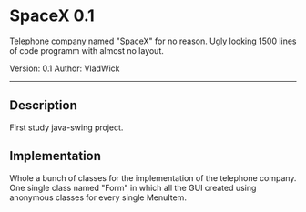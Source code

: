 # SpaceX 0.1
Telephone company named "SpaceX" for no reason.
Ugly looking 1500 lines of code programm with almost no layout. 

Version: 0.1
Author: VladWick

<hr>

<h2>Description</h2>
First study java-swing project.

<h2>Implementation</h2>
Whole a bunch of classes for the implementation of the telephone company.
One single class named "Form" in which all the GUI created using anonymous classes for every single MenuItem.
